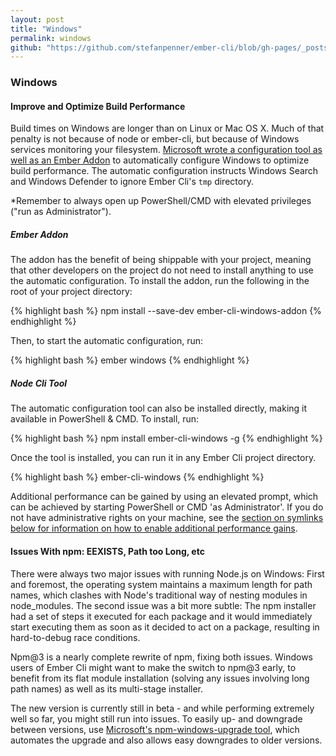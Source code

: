 ```yaml
---
layout: post
title: "Windows"
permalink: windows
github: "https://github.com/stefanpenner/ember-cli/blob/gh-pages/_posts/2013-04-03-practices-windows.md"
---
```


### Windows

#### Improve and Optimize Build Performance

Build times on Windows are longer than on Linux or Mac OS X. Much of that penalty is not because of node or ember-cli, but because of Windows services monitoring your filesystem. [Microsoft wrote a configuration tool as well as an Ember Addon](http://www.felixrieseberg.com/improved-ember-cli-performance-with-windows/) to automatically configure Windows to optimize build performance. The automatic configuration instructs Windows Search and Windows Defender to ignore Ember Cli's `tmp` directory.

*Remember to always open up PowerShell/CMD with elevated privileges ("run as Administrator").

##### Ember Addon

The addon has the benefit of being shippable with your project, meaning that other developers on the project do not need to install anything to use the automatic configuration. To install the addon, run the following in the root of your project directory:

{% highlight bash %}
npm install --save-dev ember-cli-windows-addon
{% endhighlight %}

Then, to start the automatic configuration, run:

{% highlight bash %}
ember windows
{% endhighlight %}

##### Node Cli Tool

The automatic configuration tool can also be installed directly, making it available in PowerShell & CMD. To install, run:

{% highlight bash %}
npm install ember-cli-windows -g
{% endhighlight %}

Once the tool is installed, you can run it in any Ember Cli project directory.

{% highlight bash %}
ember-cli-windows
{% endhighlight %}

Additional performance can be gained by using an elevated prompt, which can be achieved by starting PowerShell or CMD 'as Administrator'. If you do not have administrative rights on your machine, see the [section on symlinks below for information on how to enable additional performance gains](#symlinks-on-windows).

#### Issues With npm: EEXISTS, Path too Long, etc

There were always two major issues with running Node.js on Windows: First and foremost, the operating system maintains a maximum length for path names, which clashes with Node's traditional way of nesting modules in node_modules. The second issue was a bit more subtle: The npm installer had a set of steps it executed for each package and it would immediately start executing them as soon as it decided to act on a package, resulting in hard-to-debug race conditions.

Npm@3 is a nearly complete rewrite of npm, fixing both issues. Windows users of Ember Cli might want to make the switch to npm@3 early, to benefit from its flat module installation (solving any issues involving long path names) as well as its multi-stage installer. 

The new version is currently still in beta - and while performing extremely well so far, you might still run into issues. To easily up- and downgrade between versions, use [Microsoft's npm-windows-upgrade tool](github.com/felixrieseberg/npm-windows-upgrade), which automates the upgrade and also allows easy downgrades to older versions.